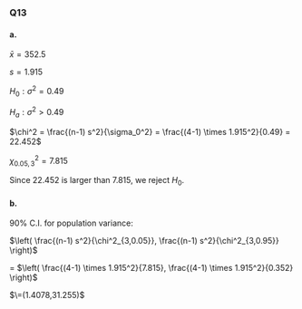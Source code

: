 ### Q13
#### a.

$\bar{x} = 352.5$

$s = 1.915$

$H_0: \sigma^2 = 0.49$

$H_a: \sigma^2 > 0.49$

$\chi^2 = \frac{(n-1) s^2}{\sigma_0^2} = \frac{(4-1) \times 1.915^2}{0.49} = 22.452$

$\chi^2_{0.05,3} = 7.815$

Since 22.452 is larger than 7.815, we reject $H_0$.

#### b.

90% C.I. for population variance:

$\left( \frac{(n-1) s^2}{\chi^2_{3,0.05}}, \frac{(n-1) s^2}{\chi^2_{3,0.95}} \right)$

=
$\left( \frac{(4-1) \times 1.915^2}{7.815}, \frac{(4-1) \times 1.915^2}{0.352} \right)$

$\=(1.4078,31.255)$
